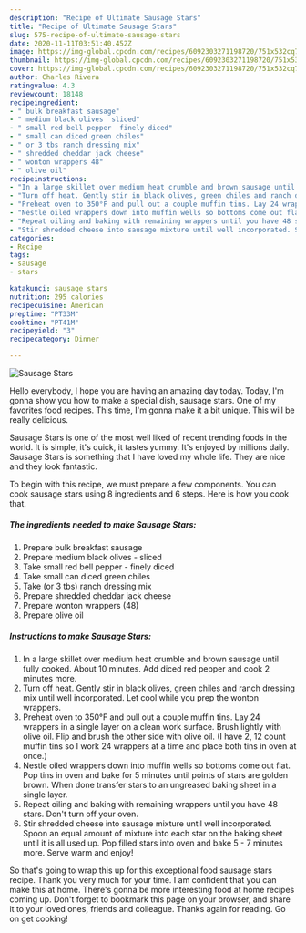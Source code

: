 ```yaml
---
description: "Recipe of Ultimate Sausage Stars"
title: "Recipe of Ultimate Sausage Stars"
slug: 575-recipe-of-ultimate-sausage-stars
date: 2020-11-11T03:51:40.452Z
image: https://img-global.cpcdn.com/recipes/6092303271198720/751x532cq70/sausage-stars-recipe-main-photo.jpg
thumbnail: https://img-global.cpcdn.com/recipes/6092303271198720/751x532cq70/sausage-stars-recipe-main-photo.jpg
cover: https://img-global.cpcdn.com/recipes/6092303271198720/751x532cq70/sausage-stars-recipe-main-photo.jpg
author: Charles Rivera
ratingvalue: 4.3
reviewcount: 18148
recipeingredient:
- " bulk breakfast sausage"
- " medium black olives  sliced"
- " small red bell pepper  finely diced"
- " small can diced green chiles"
- " or 3 tbs ranch dressing mix"
- " shredded cheddar jack cheese"
- " wonton wrappers 48"
- " olive oil"
recipeinstructions:
- "In a large skillet over medium heat crumble and brown sausage until fully cooked. About 10 minutes. Add diced red pepper and cook 2 minutes more."
- "Turn off heat. Gently stir in black olives, green chiles and ranch dressing mix until well incorporated. Let cool while you prep the wonton wrappers."
- "Preheat oven to 350°F and pull out a couple muffin tins. Lay 24 wrappers in a single layer on a clean work surface. Brush lightly with olive oil. Flip and brush the other side with olive oil. (I have 2, 12 count muffin tins so I work 24 wrappers at a time and place both tins in oven at once.)"
- "Nestle oiled wrappers down into muffin wells so bottoms come out flat. Pop tins in oven and bake for 5 minutes until points of stars are golden brown. When done transfer stars to an ungreased baking sheet in a single layer."
- "Repeat oiling and baking with remaining wrappers until you have 48 stars. Don&#39;t turn off your oven."
- "Stir shredded cheese into sausage mixture until well incorporated. Spoon an equal amount of mixture into each star on the baking sheet until it is all used up. Pop filled stars into oven and bake 5 - 7 minutes more. Serve warm and enjoy!"
categories:
- Recipe
tags:
- sausage
- stars

katakunci: sausage stars 
nutrition: 295 calories
recipecuisine: American
preptime: "PT33M"
cooktime: "PT41M"
recipeyield: "3"
recipecategory: Dinner

---
```



![Sausage Stars](https://img-global.cpcdn.com/recipes/6092303271198720/751x532cq70/sausage-stars-recipe-main-photo.jpg)

Hello everybody, I hope you are having an amazing day today. Today, I'm gonna show you how to make a special dish, sausage stars. One of my favorites food recipes. This time, I'm gonna make it a bit unique. This will be really delicious.

Sausage Stars is one of the most well liked of recent trending foods in the world. It is simple, it's quick, it tastes yummy. It's enjoyed by millions daily. Sausage Stars is something that I have loved my whole life. They are nice and they look fantastic.




To begin with this recipe, we must prepare a few components. You can cook sausage stars using 8 ingredients and 6 steps. Here is how you cook that.

<!--inarticleads1-->

##### The ingredients needed to make Sausage Stars:

1. Prepare  bulk breakfast sausage
1. Prepare  medium black olives - sliced
1. Take  small red bell pepper - finely diced
1. Take  small can diced green chiles
1. Take  (or 3 tbs) ranch dressing mix
1. Prepare  shredded cheddar jack cheese
1. Prepare  wonton wrappers (48)
1. Prepare  olive oil




<!--inarticleads2-->

##### Instructions to make Sausage Stars:

1. In a large skillet over medium heat crumble and brown sausage until fully cooked. About 10 minutes. Add diced red pepper and cook 2 minutes more.
1. Turn off heat. Gently stir in black olives, green chiles and ranch dressing mix until well incorporated. Let cool while you prep the wonton wrappers.
1. Preheat oven to 350°F and pull out a couple muffin tins. Lay 24 wrappers in a single layer on a clean work surface. Brush lightly with olive oil. Flip and brush the other side with olive oil. (I have 2, 12 count muffin tins so I work 24 wrappers at a time and place both tins in oven at once.)
1. Nestle oiled wrappers down into muffin wells so bottoms come out flat. Pop tins in oven and bake for 5 minutes until points of stars are golden brown. When done transfer stars to an ungreased baking sheet in a single layer.
1. Repeat oiling and baking with remaining wrappers until you have 48 stars. Don&#39;t turn off your oven.
1. Stir shredded cheese into sausage mixture until well incorporated. Spoon an equal amount of mixture into each star on the baking sheet until it is all used up. Pop filled stars into oven and bake 5 - 7 minutes more. Serve warm and enjoy!




So that's going to wrap this up for this exceptional food sausage stars recipe. Thank you very much for your time. I am confident that you can make this at home. There's gonna be more interesting food at home recipes coming up. Don't forget to bookmark this page on your browser, and share it to your loved ones, friends and colleague. Thanks again for reading. Go on get cooking!
